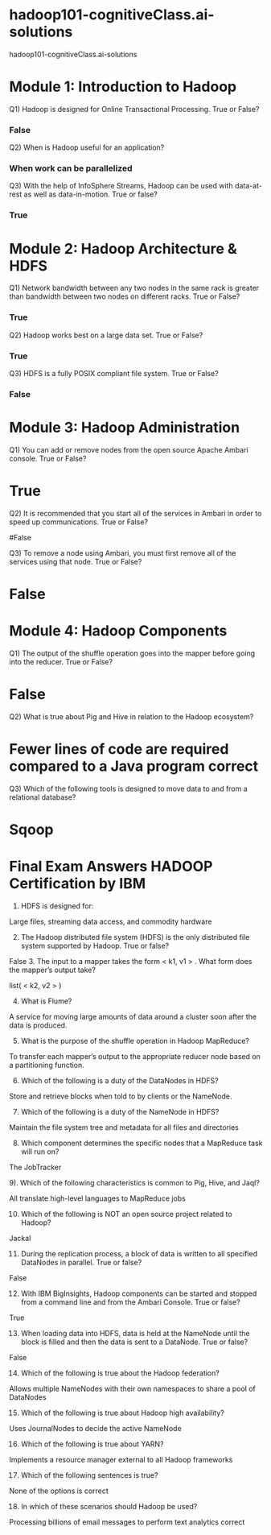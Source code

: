 # hadoop101-cognitiveClass.ai-solutions
hadoop101-cognitiveClass.ai-solutions


# Module 1: Introduction to Hadoop

Q1) Hadoop is designed for Online Transactional Processing. True or False?

### False
Q2) When is Hadoop useful for an application?

### When work can be parallelized

Q3) With the help of InfoSphere Streams, Hadoop can be used with data-at-rest as well as data-in-motion. True or false?

### True

# Module 2: Hadoop Architecture & HDFS


Q1) Network bandwidth between any two nodes in the same rack is greater than bandwidth between two nodes on different racks. True or False?

### True

Q2) Hadoop works best on a large data set. True or False?

### True

Q3) HDFS is a fully POSIX compliant file system. True or False?

### False

# Module 3: Hadoop Administration

Q1) You can add or remove nodes from the open source Apache Ambari console. True or False?

# True

Q2) It is recommended that you start all of the services in Ambari in order to speed up communications. True or False?


#False

Q3) To remove a node using Ambari, you must first remove all of the services using that node. True or False?


# False

# Module 4: Hadoop Components


Q1) The output of the shuffle operation goes into the mapper before going into the reducer. True or False?

# False

Q2) What is true about Pig and Hive in relation to the Hadoop ecosystem?

# Fewer lines of code are required compared to a Java program correct

Q3) Which of the following tools is designed to move data to and from a relational database?

# Sqoop


# Final Exam Answers HADOOP Certification by IBM

1. HDFS is designed for:

Large files, streaming data access, and commodity hardware

2. The Hadoop distributed file system (HDFS) is the only distributed file system supported by Hadoop. True or false?


False
3. The input to a mapper takes the form < k1, v1 > . What form does the mapper’s output take?


list( < k2, v2 > )


4. What is Flume?

A service for moving large amounts of data around a cluster soon after the data is produced.


5. What is the purpose of the shuffle operation in Hadoop MapReduce?


To transfer each mapper’s output to the appropriate reducer node based on a partitioning function.

6. Which of the following is a duty of the DataNodes in HDFS?


Store and retrieve blocks when told to by clients or the NameNode.

7. Which of the following is a duty of the NameNode in HDFS?


Maintain the file system tree and metadata for all files and directories

8. Which component determines the specific nodes that a MapReduce task will run on?

The JobTracker

9). Which of the following characteristics is common to Pig, Hive, and Jaql?

All translate high-level languages to MapReduce jobs
   

10. Which of the following is NOT an open source project related to Hadoop?

Jackal

11. During the replication process, a block of data is written to all specified DataNodes in parallel. True or false?

False

12. With IBM BigInsights, Hadoop components can be started and stopped from a command line and from the Ambari Console. True or false?

True

13. When loading data into HDFS, data is held at the NameNode until the block is filled and then the data is sent to a DataNode. True or false?

False

14. Which of the following is true about the Hadoop federation?

Allows multiple NameNodes with their own namespaces to share a pool of DataNodes

15. Which of the following is true about Hadoop high availability?

Uses JournalNodes to decide the active NameNode

16. Which of the following is true about YARN?

Implements a resource manager external to all Hadoop frameworks

17. Which of the following sentences is true?

None of the options is correct

18. In which of these scenarios should Hadoop be used?

Processing billions of email messages to perform text analytics correct




     

